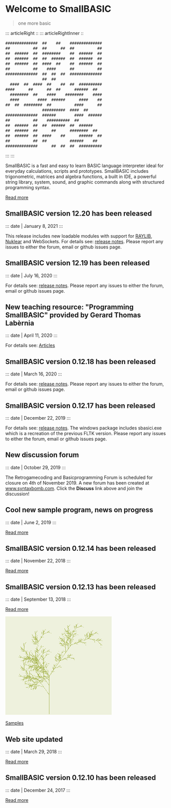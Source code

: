 # Welcome to SmallBASIC

> one more basic

::: articleRight ::
::: articleRightInner ::

```
##############  ##    ##    ##############        
##          ##  ##      ##  ##          ##        
##  ######  ##  ########    ##  ######  ##        
##  ######  ##  ##  ######  ##  ######  ##        
##  ######  ##  ####  ##    ##  ######  ##        
##          ##    ####      ##          ##        
##############  ##  ##  ##  ##############        
                ##  ##                            
  ####  ##  ####  ##    ##  ##  ##########        
####      ##      ##  ##      ######  ##          
  ########  ##    ####    ########    ####        
  ####        ####  ######      ####    ##        
##  ##  ########  ##          ####      ##        
                ##########  ####  ##              
##############  ######        ####  ######        
##          ##    ##########  ##                  
##  ######  ##  ##  ######  ##  ######            
##  ######  ##      ##      ########  ##          
##  ######  ##  ####    ##      ######  ##        
##          ##  ##          ######    ##          
##############      ##  ##  ##  ########## 
```

:::
:::

SmallBASIC is a fast and easy to learn BASIC language interpreter ideal for everyday calculations, scripts and prototypes. SmallBASIC includes trigonometric, matrices and algebra functions, a built in IDE, a powerful string library, system, sound, and graphic commands along with structured programming syntax.

[Read more](/pages/guide.html)

## SmallBASIC version 12.20 has been released

::: date
| January 8, 2021
:::

This release includes new loadable modules with support for [RAYLIB](https://www.raylib.com/), [Nuklear](https://github.com/Immediate-Mode-UI/Nuklear) and WebSockets. For details see: [release notes](https://github.com/smallbasic/SmallBASIC/releases/tag/v12.20). Please report any issues to either the forum, email or github issues page.

## SmallBASIC version 12.19 has been released

::: date
| July 16, 2020
:::

For details see: [release notes](https://github.com/smallbasic/SmallBASIC/releases/tag/12_19). Please report any issues to either the forum, email or github issues page.


## New teaching resource: "Programming SmallBASIC" provided by Gerard Thomas Lab&egrave;rnia

::: date
| April 11, 2020
:::

For details see: [Articles](/pages/articles.html)

## SmallBASIC version 0.12.18 has been released

::: date
| March 16, 2020
:::

For details see: [release notes](https://github.com/smallbasic/SmallBASIC/releases/tag/0_12_18). Please report any issues to either the forum, email or github issues page.

## SmallBASIC version 0.12.17 has been released

::: date
| December 22, 2019
:::

For details see: [release notes](https://github.com/smallbasic/SmallBASIC/releases/tag/0_12_17). The windows package includes sbasici.exe which is a recreation of the previous FLTK version. Please report any issues to either the forum, email or github issues page.

## New discussion forum

::: date
| October 29, 2019
:::

The Retrogamecoding and Basicprogramming Forum is scheduled for closure on 4th of November 2019. A new forum has been created at www.syntaxbomb.com. Click the **Discuss** link above and join the discussion!

## Cool new sample program, news on progress

::: date
| June 2, 2019
:::

[Read more](/posts/2019-06-02.html)

## SmallBASIC version 0.12.14 has been released

::: date
| November 22, 2018
:::

[Read more](/pages/changelog.html)

## SmallBASIC version 0.12.13 has been released

::: date
| September 13, 2018
:::

[Read more](/posts/2018-09-13.html)

![](images/lsystem.png "Fun with lsystems")

[Samples](/pages/samples.html)

## Web site updated

::: date
| March 29, 2018
:::

[Read more](/posts/2018-29-03.html)

## SmallBASIC version 0.12.10 has been released

::: date
| December 24, 2017
:::

[Read more](/posts/2017-24-12-1.html)
